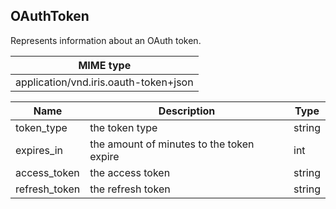 ## OAuthToken

Represents information about an OAuth token.

| MIME type                                 |
|-------------------------------------------|
| application/vnd.iris.oauth-token+json |

| Name                     | Description                                    | Type              |
|--------------------------|------------------------------------------------|-------------------|
| token_type               | the token type                                 | string            |
| expires_in               | the amount of minutes to the token expire      | int               |
| access_token             | the access token                               | string            |
| refresh_token            | the refresh token                              | string            |